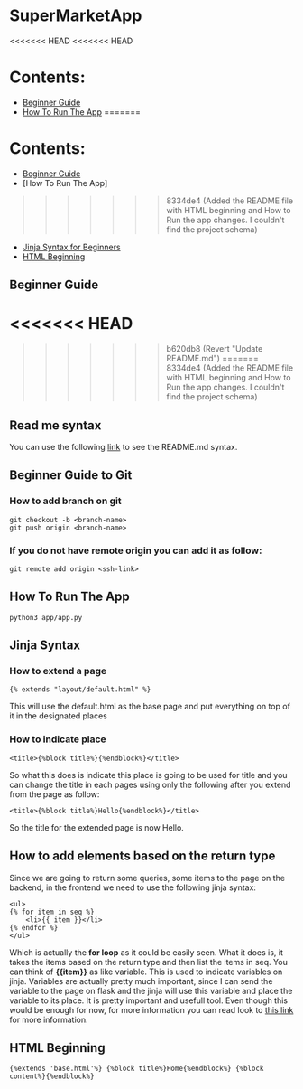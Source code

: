 # SuperMarketApp

<<<<<<< HEAD
<<<<<<< HEAD
# Contents:

- [Beginner Guide](#beginner-guide)
- [How To Run The App](#how-to-run-the-app)
=======
# Contents:

- [Beginner Guide](#beginner-guide)
- [How To Run The App]
>>>>>>> 8334de4 (Added the README file with HTML beginning and How to Run the app changes. I couldn't find the project schema)
- [Jinja Syntax for Beginners](#jinja-syntax)
- [HTML Beginning](#html-beginning)

## Beginner Guide

<<<<<<< HEAD
=======
>>>>>>> b620db8 (Revert "Update README.md")
=======
>>>>>>> 8334de4 (Added the README file with HTML beginning and How to Run the app changes. I couldn't find the project schema)
## Read me syntax

You can use the following [link](https://docs.github.com/en/get-started/writing-on-github/getting-started-with-writing-and-formatting-on-github/basic-writing-and-formatting-syntax) to see the README.md syntax.

## Beginner Guide to Git

### How to add branch on git

```
git checkout -b <branch-name>
git push origin <branch-name>
```

### If you do not have remote origin you can add it as follow:

```
git remote add origin <ssh-link>
```

## How To Run The App

```
python3 app/app.py
```

## Jinja Syntax

### How to extend a page

```
{% extends "layout/default.html" %}
```

This will use the default.html as the base page and put everything on top of it in the designated places

### How to indicate place

```
<title>{%block title%}{%endblock%}</title>
```

So what this does is indicate this place is going to be used for title and you can change the title in each pages using only the following after you extend from the page as follow:

```
<title>{%block title%}Hello{%endblock%}</title>
```

So the title for the extended page is now Hello.

## How to add elements based on the return type

Since we are going to return some queries, some items to the page on the backend, in the frontend we need to use the following jinja syntax:

```
<ul>
{% for item in seq %}
    <li>{{ item }}</li>
{% endfor %}
</ul>
```

Which is actually the **for loop** as it could be easily seen. What it does is, it takes the items based on the return type and then list the items in seq. You can think of **{{item}}** as like variable. This is used to indicate variables on jinja.
Variables are actually pretty much important, since I can send the variable to the page on flask and the jinja will use this variable and place the variable to its place. It is pretty important and usefull tool.
Even though this would be enough for now, for more information you can read look to [this link](https://jinja.palletsprojects.com/en/stable/templates/) for more information.

## HTML Beginning

```
{%extends 'base.html'%} {%block title%}Home{%endblock%} {%block
content%}{%endblock%}
```
